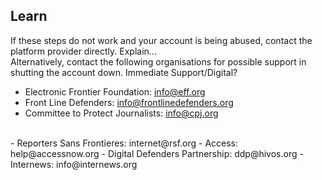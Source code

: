 ## Learn
If these steps do not work and your account is being abused, contact the platform provider directly. Explain...
<br>
Alternatively, contact the following organisations for possible support in shutting the account down.
Immediate Support/Digital?
- Electronic Frontier Foundation: info@eff.org
- Front Line Defenders: info@frontlinedefenders.org
- Committee to Protect Journalists: info@cpj.org
<br>
- Reporters Sans Frontieres: internet@rsf.org
- Access: help@accessnow.org
- Digital Defenders Partnership: ddp@hivos.org
- Internews: info@internews.org
